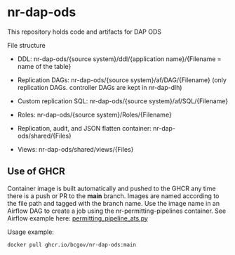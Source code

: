 # nr-dap-ods
This repository holds code and artifacts for DAP ODS

File structure

- DDL:	nr-dap-ods/{source system}/ddl/{application name}/{Filename = name of the table}

- Replication DAGs: nr-dap-ods/{source system}/af/DAG/{Filename} (only replication DAGs. controller DAGs are kept in nr-dap-dlh)

- Custom replication SQL: nr-dap-ods/{source system}/af/SQL/{Filename}

- Roles:	nr-dap-ods/{source system}/Roles/{Filename}

- Replication, audit, and JSON flatten container: nr-dap-ods/shared/{Files}

- Views: nr-dap-ods/shared/views/{Files}


##  Use of GHCR
Container image is built automatically and pushed to the GHCR any time there is a push or PR to the **main** branch. Images are named according to the file path and tagged with the branch name. Use the image name in an Airflow DAG to create a job using the nr-permitting-pipelines container. See Airflow example here: [permitting_pipeline_ats.py](https://github.com/bcgov/nr-airflow/blob/e45c83f933d1f96e479a36a3e765dabd61e1ff2e/dags/permitting_pipeline_ats.py#L18C16-L18C58)

Usage example:
```sh
docker pull ghcr.io/bcgov/nr-dap-ods:main
```
